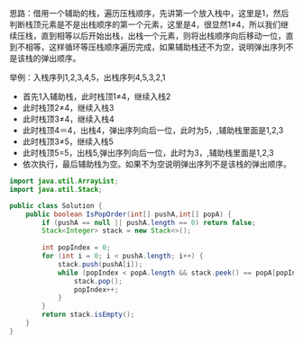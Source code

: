 思路：借用一个辅助的栈，遍历压栈顺序，先讲第一个放入栈中，这里是1，然后判断栈顶元素是不是出栈顺序的第一个元素，这里是4，很显然1≠4，所以我们继续压栈，直到相等以后开始出栈，出栈一个元素，则将出栈顺序向后移动一位，直到不相等，这样循环等压栈顺序遍历完成，如果辅助栈还不为空，说明弹出序列不是该栈的弹出顺序。

举例：入栈序列1,2,3,4,5，出栈序列4,5,3,2,1

- 首先1入辅助栈，此时栈顶1≠4，继续入栈2
- 此时栈顶2≠4，继续入栈3
- 此时栈顶3≠4，继续入栈4
- 此时栈顶4＝4，出栈4，弹出序列向后一位，此时为5，,辅助栈里面是1,2,3
- 此时栈顶3≠5，继续入栈5
- 此时栈顶5=5，出栈5,弹出序列向后一位，此时为3，,辅助栈里面是1,2,3
- 依次执行，最后辅助栈为空。如果不为空说明弹出序列不是该栈的弹出顺序。


```java
import java.util.ArrayList;
import java.util.Stack;

public class Solution {
    public boolean IsPopOrder(int[] pushA,int[] popA) {
        if (pushA == null || pushA.length == 0) return false;
        Stack<Integer> stack = new Stack<>();
        
        int popIndex = 0;
        for (int i = 0; i < pushA.length; i++) {
            stack.push(pushA[i]);
            while (popIndex < popA.length && stack.peek() == popA[popIndex]) {
                stack.pop();
                popIndex++;
            }
        }
        return stack.isEmpty();
    }
}
```